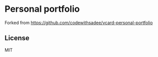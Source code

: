 # Personal portfolio

Forked from https://github.com/codewithsadee/vcard-personal-portfolio

## License

MIT
